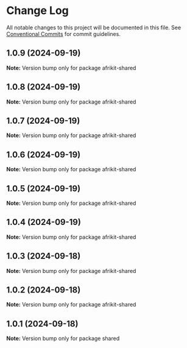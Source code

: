 # Change Log

All notable changes to this project will be documented in this file.
See [Conventional Commits](https://conventionalcommits.org) for commit guidelines.

## 1.0.9 (2024-09-19)

**Note:** Version bump only for package afrikit-shared

## 1.0.8 (2024-09-19)

**Note:** Version bump only for package afrikit-shared

## 1.0.7 (2024-09-19)

**Note:** Version bump only for package afrikit-shared

## 1.0.6 (2024-09-19)

**Note:** Version bump only for package afrikit-shared

## 1.0.5 (2024-09-19)

**Note:** Version bump only for package afrikit-shared

## 1.0.4 (2024-09-19)

**Note:** Version bump only for package afrikit-shared

## 1.0.3 (2024-09-18)

**Note:** Version bump only for package afrikit-shared

## 1.0.2 (2024-09-18)

**Note:** Version bump only for package afrikit-shared

## 1.0.1 (2024-09-18)

**Note:** Version bump only for package shared
